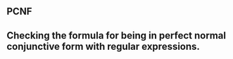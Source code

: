 <a name="PCNF"></a>
<h2>PCNF</h2>

<a name="func"></a>
<h2>Checking the formula for being in perfect normal conjunctive form with regular expressions.</h2>

